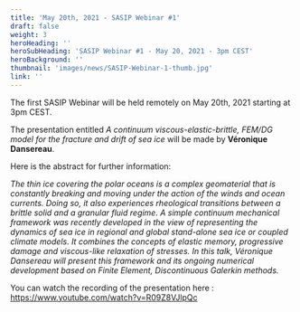 ```yaml
---
title: 'May 20th, 2021 - SASIP Webinar #1'
draft: false
weight: 3
heroHeading: ''
heroSubHeading: 'SASIP Webinar #1 - May 20, 2021 - 3pm CEST'
heroBackground: ''
thumbnail: 'images/news/SASIP-Webinar-1-thumb.jpg'
link: ''
---
```


The first SASIP Webinar will be held remotely on May 20th, 2021 starting at 3pm CEST.

The presentation entitled *A continuum viscous-elastic-brittle, FEM/DG model for the fracture and drift of sea ice* will be made by **Véronique Dansereau**.

Here is the abstract for further information:

*The thin ice covering the polar oceans is a complex geomaterial that is constantly breaking and moving under the action of the winds and ocean currents. Doing so, it also experiences rheological transitions between a brittle solid and a granular fluid regime. A simple continuum mechanical framework was recently developed in the view of representing the dynamics of sea ice in regional and global stand-alone sea ice or coupled climate models. It combines the concepts of elastic memory, progressive damage and viscous-like relaxation of stresses. In this talk, Véronique Dansereau will present this framework and its ongoing numerical development based on Finite Element, Discontinuous Galerkin methods.*

You can watch the recording of the presentation here : https://www.youtube.com/watch?v=R09Z8VJlpQc
